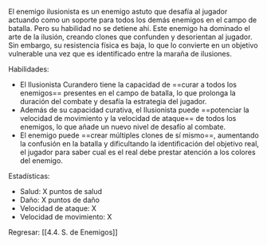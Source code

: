 
El enemigo ilusionista es un enemigo astuto que desafía al jugador actuando como un soporte para todos los demás enemigos en el campo de batalla. Pero su habilidad no se detiene ahí. Este enemigo ha dominado el arte de la ilusión, creando clones que confunden y desorientan al jugador. Sin embargo, su resistencia física es baja, lo que lo convierte en un objetivo vulnerable una vez que es identificado entre la maraña de ilusiones.

Habilidades:

* El Ilusionista Curandero tiene la capacidad de ==curar a todos los enemigos== presentes en el campo de batalla, lo que prolonga la duración del combate y desafía la estrategia del jugador.
* Además de su capacidad curativa, el Ilusionista puede ==potenciar la velocidad de movimiento y la velocidad de ataque== de todos los enemigos, lo que añade un nuevo nivel de desafío al combate.
* El enemigo puede ==crear múltiples clones de sí mismo==, aumentando la confusión en la batalla y dificultando la identificación del objetivo real, el jugador para saber cual es el real debe prestar atención a los colores del enemigo.

Estadísticas:

+ Salud: X puntos de salud
+ Daño: X puntos de daño
+ Velocidad de ataque: X 
+ Velocidad de movimiento: X


Regresar: [[4.4. S. de Enemigos]]
